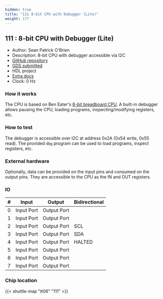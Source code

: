 ```yaml
---
hidden: true
title: "111 8-bit CPU with Debugger (Lite)"
weight: 177
---
```


## 111 : 8-bit CPU with Debugger (Lite)

* Author: Sean Patrick O'Brien
* Description: 8-bit CPU with debugger accessible via I2C
* [GitHub repository](https://github.com/obriensp/tt06-spo-be8)
* [GDS submitted](https://github.com/obriensp/tt06-spo-be8/actions/runs/8652503485)
* HDL project
* [Extra docs](None)
* Clock: 0 Hz

### How it works

The CPU is based on Ben Eater's [8-bit breadboard CPU](https://eater.net/8bit). A built-in debugger allows pausing the CPU, loading programs, inspecting/modifying registers, etc.

### How to test

The debugger is accessible over I2C at address 0x2A (0x54 write, 0x55 read). The provided `dbg` program can be used to load programs, inspect registers, etc.

### External hardware

Optionally, data can be provided on the input pins and consumed on the output pins. They are accessible to the CPU as the IN and OUT registers.


### IO

| # | Input          | Output         | Bidirectional   |
| - | -------------- | -------------- | --------------- |
| 0 | Input Port | Output Port |  |
| 1 | Input Port | Output Port |  |
| 2 | Input Port | Output Port | SCL |
| 3 | Input Port | Output Port | SDA |
| 4 | Input Port | Output Port | HALTED |
| 5 | Input Port | Output Port |  |
| 6 | Input Port | Output Port |  |
| 7 | Input Port | Output Port |  |

### Chip location

{{< shuttle-map "tt06" "111" >}}

